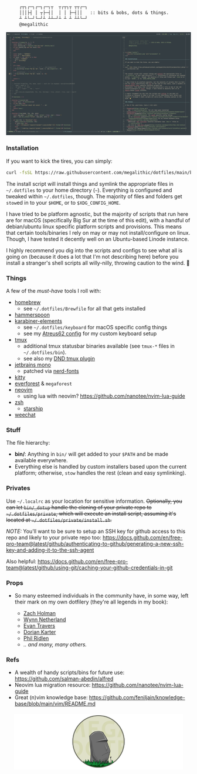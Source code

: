 ```

     ┌┬┐┌─┐┌─┐┌─┐┬  ┬┌┬┐┬ ┬┬┌─┐
     │││├┤ │ ┬├─┤│  │ │ ├─┤││   :: bits & bobs, dots & things.
     ┴ ┴└─┘└─┘┴ ┴┴─┘┴ ┴ ┴ ┴┴└─┘
     @megalithic

```

<p align="center">
  <img src="screenshot.png" alt="screenshot" />
</p>

### Installation

If you want to kick the tires, you can simply:

```sh
curl -fsSL https://raw.githubusercontent.com/megalithic/dotfiles/main/bin/_dotup | zsh
```

The install script will install things and symlink the appropriate files in
`~/.dotfiles` to your home directory (`~`). Everything is configured and tweaked
within `~/.dotfiles`, though. The majority of files and folders get `stow`ed in
to your `$HOME`, or to `$XDG_CONFIG_HOME`.

I have tried to be platform agnostic, but the majority of scripts that run here
are for macOS (specifically Big Sur at the time of this edit), with a handful of
debian/ubuntu linux specific platform scripts and
provisions. This means that certain tools/binaries I rely on may or may not
install/configure on linux. Though, I have tested it decently well on an
Ubuntu-based Linode instance.

I highly recommend you dig into the scripts and configs to see what all
is going on (because it does a lot that I'm not describing here) before you
install a stranger's shell scripts all willy-nilly, throwing caution to the
wind. 🤣

### Things

A few of the _must-have_ tools I roll with:

* [homebrew](https://brew.sh/)
  + see `~/.dotfiles/Brewfile` for all that gets installed
* [hammerspoon](https://github.com/megalithic/dotfiles/tree/master/hammerspoon)
* [karabiner-elements](https://github.com/tekezo/Karabiner-Elements)
  + see `~/.dotfiles/keyboard` for macOS specific config things
  + see my [Atreus62 config](https://github.com/megalithic/qmk_firmware/tree/master/keyboards/atreus62/keymaps/megalithic) for my custom keyboard setup
* [tmux](https://github.com/tmux/tmux/wiki)
  + additional tmux statusbar binaries available (see `tmux-*` files in
    `~/.dotfiles/bin`).
  + see also my [DND tmux plugin](https://github.com/megalithic/tmux-dnd-status)
* [jetbrains mono](https://www.jetbrains.com/lp/mono/)
  + patched via [nerd-fonts](https://github.com/ryanoasis/nerd-fonts#font-patcher)
* [kitty](https://github.com/kovidgoyal/kitty)
* [everforest](https://github.com/sainnhe/everforest) & `megaforest`
* [neovim](https://neovim.io/)
  + using lua with neovim? https://github.com/nanotee/nvim-lua-guide
* [zsh](https://www.zsh.org/)
  + [starship](https://starship.rs)
* [weechat](https://www.weechat.org/)

### Stuff

The file hierarchy:

* **bin/**: Anything in `bin/` will get added to your `$PATH` and be made
  available everywhere.
* Everything else is handled by custom installers based upon the current
  platform; otherwise, `stow` handles the rest (clean and easy symlinking).

### Privates

Use `~/.localrc` as your location for sensitive information. ~~Optionally, you
can let `bin/_dotup` handle the cloning of your private repo to
`~/.dotfiles/private`, which will execute an install script, assuming it's
located at `~/.dotfiles/private/install.sh`.~~

_NOTE:_ You'll want to be sure to setup an SSH key for github access to this repo and likely to your private repo too: https://docs.github.com/en/free-pro-team@latest/github/authenticating-to-github/generating-a-new-ssh-key-and-adding-it-to-the-ssh-agent

Also helpful: https://docs.github.com/en/free-pro-team@latest/github/using-git/caching-your-github-credentials-in-git

### Props

* So many esteemed individuals in the community have, in some way, left their
  mark on my own dotfilery (they're all legends in my book):

  + [Zach Holman](https://github.com/holman/dotfiles)
  + [Wynn Netherland](https://github.com/pengwynn/dotfiles)
  + [Evan Travers](https://github.com/evantravers/dotfiles)
  + [Dorian Karter](https://github.com/dkarter/dotfiles)
  + [Phil Ridlen](https://github.com/philtr/dotfiles)
  + _.. and many, many others._

### Refs

* A wealth of handy scripts/bins for future use: https://github.com/salman-abedin/alfred
* Neovim lua migration resource: https://github.com/nanotee/nvim-lua-guide
* Great (n)vim knowledge base: https://github.com/feniljain/knowledge-base/blob/main/vim/README.md

<p align="center" style="margin-top: 20px;">
  <img src="megadotfiles.png" alt="megadotfiles" height="150px"/>
</p>
